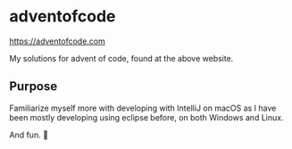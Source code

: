 # adventofcode

https://adventofcode.com

My solutions for advent of code, found at the above website.

## Purpose

Familiarize myself more with developing with IntelliJ on macOS as I have been mostly developing using eclipse before, on
both Windows and Linux.

And fun. 🥳
